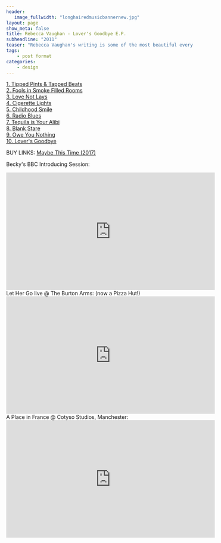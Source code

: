 ```yaml
---
header:
   image_fullwidth: "longhairedmusicbannernew.jpg"
layout: page
show_meta: false
title: Rebecca Vaughan - Lover's Goodbye E.P.
subheadline: "2011"
teaser: "Rebecca Vaughan's writing is some of the most beautiful every to grace my mixing desk. Becky's style was moving so quickly at the time that these demos never saw the light of day. Maybe with her permission I can share them with you some day. Becky found success very quickly recording more professional E.P.s in London studios, with more polished modern production. She also had a hugely sucessful BBC Introducing session I'll post below. Our session is such a beautiful secret for me, as only I get to hear them - but they contain the songs that I heard live at so many gigs and represent so many good times to me. Check out her new material in the buy links! Xxx" 
tags:
    - post format
categories:
    - design 
---
```

<!--more-->
 <a href="">1. Tipped Pints & Tapped Beats</a><br>
 <a href="">2. Fools in Smoke Filled Rooms</a><br>
 <a href="">3. Love Not Lays</a><br>
 <a href="">4. Cigerette Lights</a><br>
 <a href="">5. Childhood Smile</a><br>
 <a href="">6. Radio Blues</a><br>
 <a href="">7. Tequila is Your Alibi</a><br>
 <a href="">8. Blank Stare</a><br>
 <a href="">9. Owe You Nothing</a><br>
 <a href="">10. Lover's Goodbye</a><br>
 
BUY LINKS:
   <a href="https://itunes.apple.com/gb/album/maybe-this-time-ep/1301826741">Maybe This Time (2017)</a><br>
      
Becky's BBC Introducing Session:<br>
  <iframe width="560" height="315" src="https://www.youtube.com/embed/iR6jxl1OAZ4" frameborder="0" allowfullscreen></iframe><br> 
Let Her Go live @ The Burton Arms: (now a Pizza Hut!)<br>
  <iframe width="560" height="315" src="https://www.youtube.com/embed/TpAZmEVCloA" frameborder="0" allowfullscreen></iframe><br> 
A Place in France @ Cotyso Studios, Manchester:<br>
  <iframe width="560" height="315" src="https://www.youtube.com/embed/lWjR1ghxQjQ" frameborder="0" allowfullscreen></iframe><br> 
